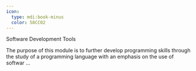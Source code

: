 ```yaml
---
icon:
  type: mdi:book-minus
  color: 58CC02
---
```

Software Development Tools

The purpose of this module is to further develop programming skills through the study of a programming language with an emphasis on the use of softwar ... 
